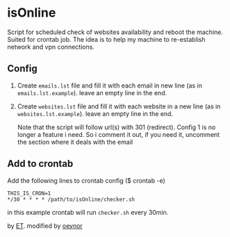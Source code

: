 isOnline
========

Script for scheduled check of websites availability and reboot the machine. Suited for crontab job.
The idea is to help my machine to re-establish network and vpn connections.

## Config
1. Create ```emails.lst``` file and fill it with each email in new line (as in ```emails.lst.example```). leave an empty line in the end.
2. Create ```websites.lst``` file and fill it with each website in a new line (as in ```websites.lst.example```). leave an empty line in the end.

    Note that the script will follow url(s) with 301 (redirect). Config 1 is no longer a feature i need. So i comment it out, if you need it, uncomment
the section where it deals with the email 

## Add to crontab
Add the following lines to crontab config ($ crontab -e) 

```
THIS_IS_CRON=1
*/30 * * * * /path/to/isOnline/checker.sh
```

in this example crontab will run ```checker.sh``` every 30min.

by [ET][ET].
modified by [oeynor][joeynor]

[ET]: http://etcs.me
[joeynor]: http://rizal.mohdnor.name